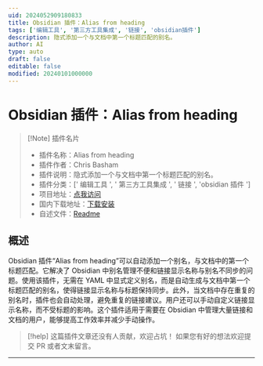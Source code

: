 ```yaml
---
uid: 2024052909180833
title: Obsidian 插件：Alias from heading
tags: ['编辑工具', '第三方工具集成', '链接', 'obsidian插件']
description: 隐式添加一个与文档中第一个标题匹配的别名。
author: AI
type: auto
draft: false
editable: false
modified: 20240101000000
---
```


# Obsidian 插件：Alias from heading

> [!Note] 插件名片
> - 插件名称：Alias from heading
> - 插件作者：Chris Basham
> - 插件说明：隐式添加一个与文档中第一个标题匹配的别名。
> - 插件分类：[' 编辑工具 ', ' 第三方工具集成 ', ' 链接 ', 'obsidian 插件 ']
> - 项目地址：[点我访问](https://github.com/basham/obsidian-alias-from-heading)
> - 国内下载地址：[下载安装](https://pkmer.cn/products/plugin/pluginMarket/?obsidian-alias-from-heading)
> - 自述文件：[Readme](https://ghproxy.net/https://raw.githubusercontent.com/basham/obsidian-alias-from-heading/main/README.md)

## 概述

Obsidian 插件“Alias from heading”可以自动添加一个别名，与文档中的第一个标题匹配。它解决了 Obsidian 中别名管理不便和链接显示名称与别名不同步的问题。使用该插件，无需在 YAML 中显式定义别名，而是自动生成与文档中第一个标题匹配的别名，使得链接显示名称与标题保持同步。此外，当文档中存在重复的别名时，插件也会自动处理，避免重复的链接建议。用户还可以手动自定义链接显示名称，而不受标题的影响。这个插件适用于需要在 Obsidian 中管理大量链接和文档的用户，能够提高工作效率并减少手动操作。

> [!help]
> 这篇插件文章还没有人贡献，欢迎占坑！
> 如果您有好的想法欢迎提交 PR 或者文末留言。

---



